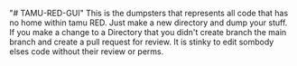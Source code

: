 "# TAMU-RED-GUI" 
This is the dumpsters that represents all code that has no home within tamu RED.
Just make a new directory and dump your stuff. 
If you make a change to a Directory that you didn't create branch the main branch and create a pull request for review. It is stinky to edit sombody elses code without their review or perms. 
